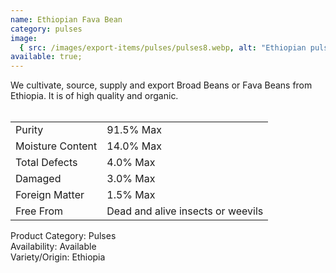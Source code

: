 ```yaml
---
name: Ethiopian Fava Bean
category: pulses
image:
  { src: /images/export-items/pulses/pulses8.webp, alt: "Ethiopian pulses" }
available: true;
---
```


<div class="description-brief">
<p>
We cultivate, source, supply and export Broad Beans or Fava Beans from Ethiopia. It is of high quality and organic.
<br><br>
<table class="data-table">
<tr>
<td>Purity</td>
<td>91.5% Max</td>
</tr>
<tr>
<td>Moisture Content</td>
<td>14.0% Max</td>
</tr>
<tr>
<td>Total Defects</td>
<td>4.0% Max</td>
</tr>
<tr>
<td>Damaged</td>
<td>3.0% Max</td>
</tr>
<tr>
<td>Foreign Matter</td>
<td>1.5% Max</td>
</tr>
<tr>
<td>Free From</td>
<td>Dead and alive insects or weevils</td>
</tr>
</table>

<span class="fw-semi-bold-200">Product Category</span>: Pulses<br/>
<span class="fw-semi-bold-200">Availability</span>: Available<br/>
<span class="fw-semi-bold-200">Variety/Origin</span>: Ethiopia<br/>

  </p>

</div>
